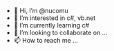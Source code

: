 - 👋 Hi, I’m @nucomu
- 👀 I’m interested in c#, vb.net
- 🌱 I’m currently learning c#
- 💞️ I’m looking to collaborate on ...
- 📫 How to reach me ...

<!---
nucomu/nucomu is a ✨ special ✨ repository because its `README.md` (this file) appears on your GitHub profile.
You can click the Preview link to take a look at your changes.
--->
